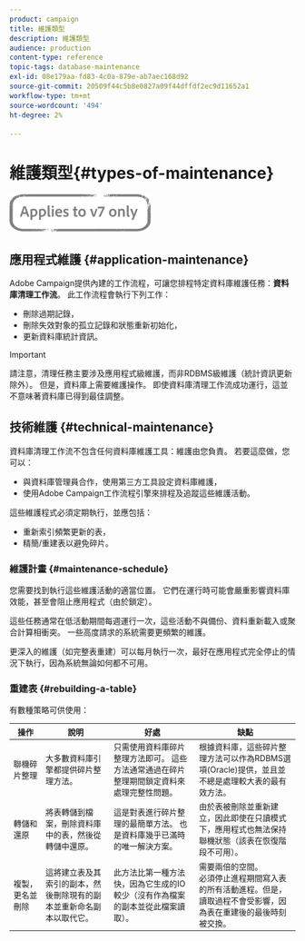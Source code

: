 ```yaml
---
product: campaign
title: 維護類型
description: 維護類型
audience: production
content-type: reference
topic-tags: database-maintenance
exl-id: 08e179aa-fd83-4c0a-879e-ab7aec168d92
source-git-commit: 20509f44c5b8e0827a09f44dffdf2ec9d11652a1
workflow-type: tm+mt
source-wordcount: '494'
ht-degree: 2%

---
```


# 維護類型{#types-of-maintenance}

![](../../assets/v7-only.svg)

## 應用程式維護 {#application-maintenance}

Adobe Campaign提供內建的工作流程，可讓您排程特定資料庫維護任務：**資料庫清理工作流**。 此工作流程會執行下列工作：

* 刪除過期記錄，
* 刪除失效對象的孤立記錄和狀態重新初始化，
* 更新資料庫統計資訊。

>[!IMPORTANT]
>
>請注意，清理任務主要涉及應用程式級維護，而非RDBMS級維護（統計資訊更新除外）。 但是，資料庫上需要維護操作。 即使資料庫清理工作流成功運行，這並不意味著資料庫已得到最佳調整。

## 技術維護 {#technical-maintenance}

資料庫清理工作流不包含任何資料庫維護工具：維護由您負責。 若要這麼做，您可以：

* 與資料庫管理員合作，使用第三方工具設定資料庫維護，
* 使用Adobe Campaign工作流程引擎來排程及追蹤這些維護活動。

這些維護程式必須定期執行，並應包括：

* 重新索引頻繁更新的表，
* 精簡/重建表以避免碎片。

### 維護計畫 {#maintenance-schedule}

您需要找到執行這些維護活動的適當位置。 它們在運行時可能會嚴重影響資料庫效能，甚至會阻止應用程式（由於鎖定）。

這些任務通常在低活動期間每週運行一次，這些活動不與備份、資料重新載入或聚合計算相衝突。 一些高度請求的系統需要更頻繁的維護。

更深入的維護（如完整表重建）可以每月執行一次，最好在應用程式完全停止的情況下執行，因為系統無論如何都不可用。

### 重建表 {#rebuilding-a-table}

有數種策略可供使用：

<table> 
 <thead> 
  <tr> 
   <th> 操作 </th> 
   <th> 說明 </th> 
   <th> 好處 </th> 
   <th> 缺點 </th> 
  </tr> 
 </thead> 
 <tbody> 
  <tr> 
   <td> 聯機碎片整理<br /> </td> 
   <td> 大多數資料庫引擎都提供碎片整理方法。<br /> </td> 
   <td> 只需使用資料庫碎片整理方法即可。 這些方法通常通過在碎片整理期間鎖定資料來處理完整性問題。<br /> </td> 
   <td> 根據資料庫，這些碎片整理方法可以作為RDBMS選項(Oracle)提供，並且並不總是處理較大表的最有效方法。<br /> </td> 
  </tr> 
  <tr> 
   <td> 轉儲和還原<br /> </td> 
   <td> 將表轉儲到檔案，刪除資料庫中的表，然後從轉儲中還原。<br /> </td> 
   <td> 這是對表進行碎片整理的最簡單方法。 也是資料庫幾乎已滿時的唯一解決方案。<br /> </td> 
   <td> 由於表被刪除並重新建立，因此即使在只讀模式下，應用程式也無法保持聯機狀態（該表在恢復階段不可用）。<br /> </td> 
  </tr> 
  <tr> 
   <td> 複製，更名並刪除<br /> </td> 
   <td> 這將建立表及其索引的副本，然後刪除現有的副本並重新命名副本以取代它。<br /> </td> 
   <td> 此方法比第一種方法快，因為它生成的IO較少（沒有作為檔案的副本並從此檔案讀取）。<br /> </td> 
   <td> 需要兩倍的空間。<br /> 必須停止進程期間寫入表的所有活動進程。但是，讀取過程不會受影響，因為表在重建後的最後時刻被交換。<br /> </td> 
  </tr> 
 </tbody> 
</table>
